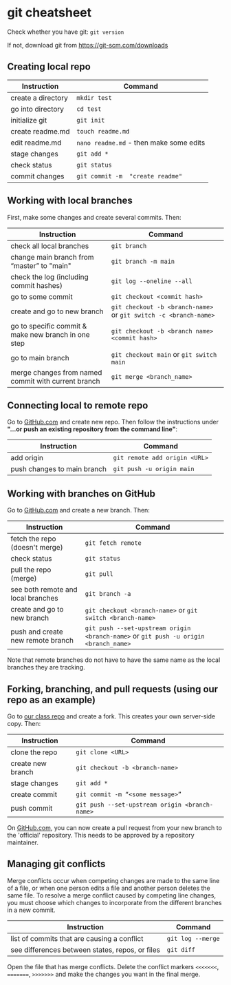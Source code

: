 # git cheatsheet

Check whether you have git: `git version`

If not, download git from https://git-scm.com/downloads


## Creating local repo

| Instruction | Command |
|-----------|-----------|
| create a directory | `mkdir test` |
| go into directory | `cd test` |
| initialize git | `git init` |
| create readme.md | `touch readme.md` |
| edit readme.md | `nano readme.md` - then make some edits |
| stage changes | `git add *` |
| check status | `git status` |
| commit changes | `git commit -m  "create readme"` |

## Working with local branches

First, make some changes and create several commits. Then:

| Instruction | Command |
|---------|-------------|
| check all local branches | `git branch` |
| change main branch from “master” to "main" | `git branch -m main` |
| check the log (including commit hashes) | `git log --oneline --all` |
| go to some commit | `git checkout <commit hash>` |
| create and go to new branch | `git checkout -b <branch-name>` or `git switch -c <branch-name>`|
| go to specific commit & make new branch in one step | `git checkout -b <branch name> <commit hash>` |
| go to main branch | `git checkout main` or `git switch main`|
| merge changes from named commit with current branch | `git merge <branch_name>` |

## Connecting local to remote repo

Go to [GitHub.com](https://github.com/) and create new repo. Then follow the instructions under **"…or push an existing repository from the command line"**:

| Instruction | Command |
|---------|-------------|
| add origin | `git remote add origin <URL>` |
| push changes to main branch | `git push -u origin main`|

## Working with branches on GitHub

Go to [GitHub.com](https://github.com/) and create a new branch. Then:

| Instruction | Command |
|---------|-------------|
| fetch the repo (doesn't merge) | `git fetch remote` |
| check status | `git status` |
| pull the repo (merge) | `git pull` |
| see both remote and local branches | `git branch -a` |
| create and go to new branch | `git checkout <branch-name>` or `git switch <branch-name>`|
| push and create new remote branch | `git push --set-upstream origin <branch-name>` or `git push -u origin <branch_name>` |

Note that remote branches do not have to have the same name as the local branches they are tracking.


## Forking, branching, and pull requests (using our repo as an example)

Go to [our class repo](https://github.com/dlab-berkeley/Computational-Social-Science-Training-Program/) and create a fork. This creates your own server-side copy. Then:

| Instruction | Command |
|---------|-------------|
| clone the repo | `git clone <URL>` | 
| create new branch | `git checkout -b <branch-name>` |
| stage changes | `git add *` |
| create commit | `git commit -m “<some message>”` |
| push commit |  `git push --set-upstream origin <branch-name>` |

On [GitHub.com](https://github.com/), you can now create a pull request from your new branch to the 'official' repository. This needs to be approved by a repository maintainer.

## Managing git conflicts

Merge conflicts occur when competing changes are made to the same line of a file, or when one person edits a file and another person deletes the same file. To resolve a merge conflict caused by competing line changes, you must choose which changes to incorporate from the different branches in a new commit.

| Instruction | Command |
|---------|-------------|
| list of commits that are causing a conflict | `git log --merge` | 
| see differences between states, repos, or files | `git diff` |

Open the file that has merge conflicts. Delete the conflict markers `<<<<<<<`, `=======`, `>>>>>>>` and make the changes you want in the final merge.


